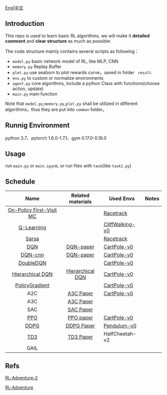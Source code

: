 

[Eng](https://github.com/JohnJim0816/reinforcement-learning-tutorials/blob/master/README_en.md)|[中文](https://github.com/JohnJim0816/reinforcement-learning-tutorials/blob/master/README.md)

## Introduction

This repo is used to learn basic RL algorithms, we will make it **detailed comment** and **clear structure** as much as possible:

The code structure mainly contains several scripts as following：

* ```model.py``` basic network model of RL, like MLP, CNN
* ```memory.py``` Replay Buffer
* ```plot.py``` use seaborn to plot rewards curve，saved in folder ``` result```.
* ```env.py``` to custom or normalize environments
* ```agent.py``` core algorithms, include a python Class with functions(choose action, update)
* ```main.py``` main function

Note that ```model.py```,```memory.py```,```plot.py``` shall be utilized in different algorithms，thus they are put into ```common``` folder。

## Runnig Environment

python 3.7、pytorch 1.6.0-1.7.1、gym 0.17.0-0.18.0
## Usage

run ```main.py``` or ```main.ipynb```, or run files with ```task```(like ```task1.py```)

## Schedule

|                   Name                   |                      Related materials                      | Used Envs                             | Notes |
| :--------------------------------------: | :---------------------------------------------------------: | ------------------------------------- | :---: |
| [On-Policy First-Visit MC](./MonteCarlo) |                                                             | [Racetrack](./envs/racetrack_env.md)  |       |
|        [Q-Learning](./QLearning)         |                                                             | [CliffWalking-v0](./envs/gym_info.md) |       |
|             [Sarsa](./Sarsa)             |                                                             | [Racetrack](./envs/racetrack_env.md)  |       |
|               [DQN](./DQN)               | [DQN-paper](https://www.cs.toronto.edu/~vmnih/docs/dqn.pdf) | [CartPole-v0](./envs/gym_info.md)     |       |
|           [DQN-cnn](./DQN_cnn)           | [DQN-paper](https://www.cs.toronto.edu/~vmnih/docs/dqn.pdf) | [CartPole-v0](./envs/gym_info.md)     |       |
|         [DoubleDQN](./DoubleDQN)         |                                                             | [CartPole-v0](./envs/gym_info.md)     |       |
|   [Hierarchical DQN](HierarchicalDQN)    |    [Hierarchical DQN](https://arxiv.org/abs/1604.06057)     | [CartPole-v0](./envs/gym_info.md)     |       |
|    [PolicyGradient](./PolicyGradient)    |                                                             | [CartPole-v0](./envs/gym_info.md)     |       |
|                   A2C                    |        [A3C Paper](https://arxiv.org/abs/1602.01783)        | [CartPole-v0](./envs/gym_info.md)     |       |
|                   A3C                    |        [A3C Paper](https://arxiv.org/abs/1602.01783)        |                                       |       |
|                   SAC                    |        [SAC Paper](https://arxiv.org/abs/1801.01290)        |                                       |       |
|               [PPO](./PPO)               |        [PPO paper](https://arxiv.org/abs/1707.06347)        | [CartPole-v0](./envs/gym_info.md)     |       |
|              [DDPG](./DDPG)              |       [DDPG Paper](https://arxiv.org/abs/1509.02971)        | [Pendulum-v0](./envs/gym_info.md)     |       |
|               [TD3](./TD3)               |        [TD3 Paper](https://arxiv.org/abs/1802.09477)        | HalfCheetah-v2                        |       |
|                   GAIL                   |                                                             |                                       |       |


## Refs


[RL-Adventure-2](https://github.com/higgsfield/RL-Adventure-2)

[RL-Adventure](https://github.com/higgsfield/RL-Adventure)

